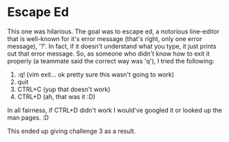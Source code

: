 # Escape Ed
This one was hilarious.
The goal was to escape ed, a notorious line-editor that is well-known for it's error message (that's right, only one error message), '?'. In fact, if it doesn't understand what you type, it just prints out that error message. So, as someone who didn't know how to exit it properly (a teammate said the correct way was 'q'), I tried the following:
1. :q! (vim exit... ok pretty sure this wasn't going to work)
1. quit
1. CTRL+C (yup that doesn't work)
1. CTRL+D (ah, that was it :D)

In all fairness, if CTRL+D didn't work I would've googled it or looked up the man pages. :D

This ended up giving challenge 3 as a result.